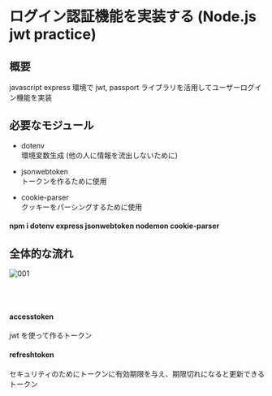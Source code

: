 # ログイン認証機能を実装する (Node.js jwt practice)

## 概要<br/>
javascript express 環境で jwt, passport ライブラリを活用してユーザーログイン機能を実装

## 必要なモジュール

- dotenv<br/>
  環境変数生成
  (他の人に情報を流出しないために)

- jsonwebtoken<br/>
  トークンを作るために使用

- cookie-parser<br/>
  クッキーをパーシングするために使用

#### npm i dotenv express jsonwebtoken nodemon cookie-parser

## 全体的な流れ<br/>
![001](https://github.com/devDHB/auth-practice/assets/133613306/c9b78dae-7bb6-4f4c-b31d-04edd4bf6797)

<br/>
<br/>

#### accesstoken<br/>
  jwt を使って作るトークン

#### refreshtoken<br/>
  セキュリティのためにトークンに有効期限を与え、期限切れになると更新できるトークン

